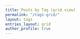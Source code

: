 ```yaml
---
title: Posts by Tag (grid view)
permalink: "/tags-grid/"
layout: tags
entries_layout: grid
author_profile: true
---
```


